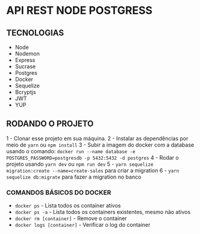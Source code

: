 # API REST NODE POSTGRESS

## TECNOLOGIAS

- Node
- Nodemon
- Express
- Sucrase
- Postgres
- Docker
- Sequelize
- Bcryptjs
- JWT
- YUP

## RODANDO O PROJETO

1 - Clonar esse projeto em sua máquina.
2 - Instalar as dependências por meio de `yarn` ou `npm install`
3 - Subir a imagem do docker com a database usando o comando:
`docker run --name database -e POSTGRES_PASSWORD=postgresdb -p 5432:5432 -d postgres`
4 - Rodar o projeto usando `yarn dev` ou `npm run dev`
5 - `yarn sequelize migration:create --name=create-sales` para criar a migration
6 - `yarn sequelize db:migrate` para fazer a migration no banco

### COMANDOS BÁSICOS DO DOCKER

- `docker ps` - Lista todos os container ativos
- `docker ps -a` - Lista todos os containers existentes, mesmo não ativos
- `docker rm [container]` - Remove o container
- `docker logs [container]` - Verificar o log do container
